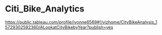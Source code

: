 # Citi_Bike_Analytics

https://public.tableau.com/profile/ivonne6569#!/vizhome/CityBikeAnalysis_15729302592360/ALookatCityBikebyYear?publish=yes
